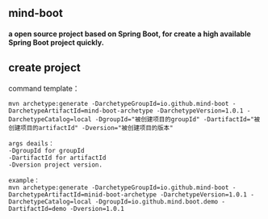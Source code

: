 ## mind-boot 
#### a open source project based on Spring Boot, for create a high available Spring Boot project quickly.

## create project
command template：
```
mvn archetype:generate -DarchetypeGroupId=io.github.mind-boot -DarchetypeArtifactId=mind-boot-archetype -DarchetypeVersion=1.0.1 -DarchetypeCatalog=local -DgroupId="被创建项目的groupId" -DartifactId="被创建项目的artifactId" -Dversion="被创建项目的版本"

args deails：
-DgroupId for groupId
-DartifactId for artifactId
-Dversion project version.

example：
mvn archetype:generate -DarchetypeGroupId=io.github.mind-boot -DarchetypeArtifactId=minid-boot-archetype -DarchetypeVersion=1.0.1 -DarchetypeCatalog=local -DgroupId=io.github.mind.boot.demo -DartifactId=demo -Dversion=1.0.1
```
